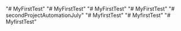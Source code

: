 "# MyFirstTest" 
"# MyFirstTest" 
"# MyFirstTest" 
"# MyFirstTest" 
"# secondProjectAutomationJuly" 
"# MyfirstTest" 
"# MyfirstTest" 
"# MyfirstTest" 
